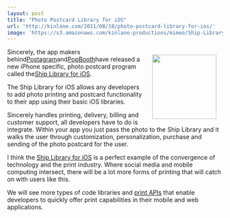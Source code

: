 ```yaml
---
layout: post
title: "Photo Postcard Library for iOS"
url: 'http://kinlane.com/2011/08/18/photo-postcard-library-for-ios/'
image: 'https://s3.amazonaws.com/kinlane-productions/mimeo/Ship-Library-for-iOS.png'
---
```


<img style="padding: 15px;" src="https://s3.amazonaws.com/kinlane-productions/mimeo/Ship-Library-for-iOS.png" alt="" width="150" align="right" />

Sincerely, the app makers behind[Postagram][1]and[PopBooth][2]have released a new iPhone specific, photo postcard program called the[Ship Library for iOS][3].

The Ship Library for iOS allows any developers to add photo printing and postcard functionality to their app using their basic iOS libraries.

Sincerely handles printing, delivery, billing and customer support, all developers have to do is integrate. Within your app you just pass the photo to the Ship Library and it walks the user through customization, personalization, purchase and sending of the photo postcard for the user.

I think the [Ship Library for iOS][3] is a perfect example of the convergence of technology and the print industry. Where social media and mobile computing intersect, there will be a lot more forms of printing that will catch on with users like this.

We will see more types of code libraries and [print APIs][4] that enable developers to quickly offer print capabilities in their mobile and web applications.

   [1]: http://postagramapp.com/download (Postagram)
   [2]: http://popbooth.com/download (PopBooth)
   [3]: http://dev.sincerely.com/ (Ship Library for iOS)
   [4]: http://developer.mimeo.com (print APIs)
